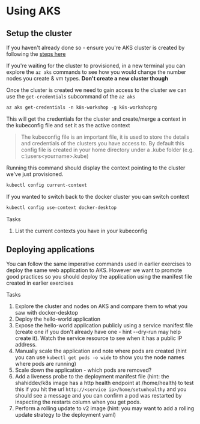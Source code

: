 # Using AKS

## Setup the cluster

If you haven't already done so - ensure you're AKS cluster is created by following the [steps here](0.Create-AKS-cluster.md)

If you're waiting for the cluster to provisioned, in a new terminal you can explore the `az aks` commands to see how you would change the number nodes you create & vm types. **Don't create a new cluster though**

Once the cluster is created we need to gain access to the cluster we can use the `get-credentials` subcommand of the `az aks`

```txt
az aks get-credentials -n k8s-workshop -g k8s-workshoprg
```

This will get the credentials for the cluster and create/merge a context in the kubeconfig file and set it as the active context

> The kubeconfig file is an important file, it is used to store the details and credentials of the clusters you have access to. 
> By default this config file is created in your home directory under a .kube folder (e.g. c:\users\<yourname>\.kube)

Running this command should display the context pointing to the cluster we've just provisioned.

```txt
kubectl config current-context
```

If you wanted to switch back to the docker cluster you can switch context

```txt
kubectl config use-context docker-desktop
```

Tasks

1. List the current contexts you have in your kubeconfig


## Deploying applications

You can follow the same imperative commands used in earlier exercises to deploy the same web application to AKS. However we want to promote good practices so you should deploy the application using the manifest file created in earlier exercises

Tasks

1. Explore the cluster and nodes on AKS and compare them to what you saw with docker-desktop
2. Deploy the hello-world application
3. Expose the hello-world application publicly using a service manifest file (create one if you don't already have one - hint --dry-run may help create it). Watch the service resource to see when it has a public IP address.
4. Manually scale the application and note where pods are created (hint you can use `kubectl get pods -o wide` to show you the node names where pods are running)
5. Scale down the application - which pods are removed?
6. Add a liveness probe to the deployment manifest file (hint: the shahiddev/k8s image has a http health endpoint at /home/health) to test this if you hit the url  `http://<service ip>/home/setunhealthy` and you should see a message and you can confirm a pod was restarted by inspecting the restarts column when you get pods.
7. Perform a rolling update to v2 image (hint: you may want to add a rolling update strategy to the deployment yaml)

